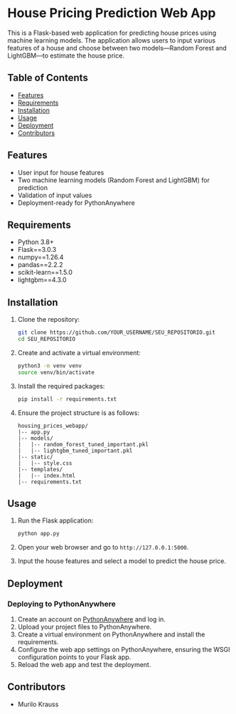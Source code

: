 # House Pricing Prediction Web App

This is a Flask-based web application for predicting house prices using machine learning models. The application allows users to input various features of a house and choose between two models—Random Forest and LightGBM—to estimate the house price.

## Table of Contents

- [Features](#features)
- [Requirements](#requirements)
- [Installation](#installation)
- [Usage](#usage)
- [Deployment](#deployment)
- [Contributors](#contributors)

## Features

- User input for house features
- Two machine learning models (Random Forest and LightGBM) for prediction
- Validation of input values
- Deployment-ready for PythonAnywhere

## Requirements

- Python 3.8+
- Flask==3.0.3
- numpy==1.26.4
- pandas==2.2.2
- scikit-learn==1.5.0
- lightgbm==4.3.0

## Installation

1. Clone the repository:

    ```bash
    git clone https://github.com/YOUR_USERNAME/SEU_REPOSITORIO.git
    cd SEU_REPOSITORIO
    ```

2. Create and activate a virtual environment:

    ```bash
    python3 -m venv venv
    source venv/bin/activate
    ```

3. Install the required packages:

    ```bash
    pip install -r requirements.txt
    ```

4. Ensure the project structure is as follows:

    ```
    housing_prices_webapp/
    |-- app.py
    |-- models/
    |   |-- random_forest_tuned_important.pkl
    |   |-- lightgbm_tuned_important.pkl
    |-- static/
    |   |-- style.css
    |-- templates/
    |   |-- index.html
    |-- requirements.txt
    ```

## Usage

1. Run the Flask application:

    ```bash
    python app.py
    ```

2. Open your web browser and go to `http://127.0.0.1:5000`.

3. Input the house features and select a model to predict the house price.

## Deployment

### Deploying to PythonAnywhere

1. Create an account on [PythonAnywhere](https://www.pythonanywhere.com/) and log in.
2. Upload your project files to PythonAnywhere.
3. Create a virtual environment on PythonAnywhere and install the requirements.
4. Configure the web app settings on PythonAnywhere, ensuring the WSGI configuration points to your Flask app.
5. Reload the web app and test the deployment.

## Contributors

- Murilo Krauss

